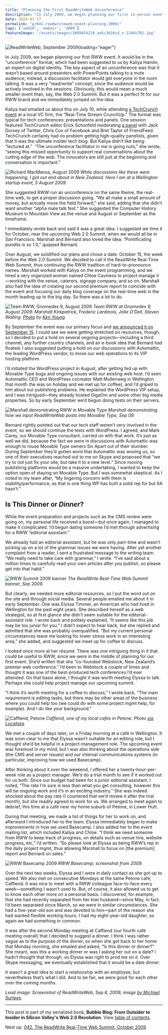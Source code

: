 ```yaml
---
title: "Planning the First ReadWriteWeb Unconference"
description: "In July 2009, we begin planning our first in-person event: the ReadWrite Real-Time Web Summit, at the Computer History Museum. Also, my personal life receives a boost — but, it’s complicated."
date: 2024-07-17
permalink: "p/041-readwriteweb-event-planning-2009/"
tags: ['web20', 'memoir', '2009']
featureImage: "/assets/images/3889924218_aa5c3d16cd_o-1248x702.jpg"
---
```


![ReadWriteWeb, September 2009](/assets/images/3889924218_aa5c3d16cd_o.png){loading="eager"}

In July 2009, we began planning our first RWW event. It would be in the “unconference” format, which had been suggested to us by Kaliya Hamlin, an expert on digital identity. The key aspect of an unconference was that it wasn’t based around presenters with PowerPoints talking to a mute audience; instead, a discussion facilitator would get everyone in the room talking. It was a very “read/write” concept, since the audience would be actively involved in the sessions. Obviously, this would mean a much smaller event than, say, the Web 2.0 Summit. But it was a perfect fit for our RWW brand and we immediately jumped on the idea.

Kaliya had emailed us about this on July 10, while attending [a TechCrunch event](https://techcrunch.com/2009/06/02/the-real-time-stream-and-4th-annual-summer-crunchup-at-august-capital/) at a local VC firm, the “Real-Time Stream CrunchUp.” The format was typical for tech conferences: presentations and panels. One session featured TechCrunch editor Erick Schonfeld moderating [a panel](https://techcrunch.com/2009/07/10/crunchup-live-the-real-time-moment/) with Jack Dorsey of Twitter, Chris Cox of Facebook and Bret Taylor of FriendFeed. TechCrunch certainly had no problem getting high-quality panelists, given that it was the ultimate insider tech blog. But Kaliya didn’t like being “lectured at.”  “The unconference facilitator in me is going nuts,” she wrote, “seeing this missed opportunity to support real conversations about the cutting edge of the web. The innovators are still just at the beginning and conversation is important.”

![Richard MacManus, August 2009](/assets/images/3773186968_2403ea1606_b.jpeg)
*While discussions like these were happening, I got out and about in New Zealand. Here I am at a Wellington startup event, 5 August 2009.*

She suggested RWW run an unconference on the same theme, the real-time web, to get a proper discussion going. “We all make a small amount of money, but actually move the field forward,” she said, adding that she didn’t want another “alpha male talk fest.” She suggested the Computer History Museum in Mountain View as the venue and August or September as the timeframe.

I immediately wrote back and said it was a great idea. I suggested we time it for October, near the upcoming Web 2.0 Summit, when we would all be in San Francisco. Marshall and Bernard also loved the idea: “Pontificating pundits is so 1.0,” quipped Bernard.

Over August, we solidified our plans and chose a date: October 15, the week before the Web 2.0 Summit. We decided to call it the ReadWrite Real-Time Web Summit, thus continuing the RWW tradition of hard-to-pronounce names. Marshall worked with Kaliya on the event programming, and we hired a very organized woman named Chloe Caviness to project manage it—working with the venue, caterers, signage company, and so on. Marshall also had the idea of creating our second premium report to coincide with the event and focusing our daily blog coverage on the real-time web in the month leading up to the big day. So there was a lot to do.

![Team RWW, Gnomedex 9, August 2009](/assets/images/3848472827_e3ab012a0c_c.jpg)
*Team RWW at Gnomedex 9, August 2009: Marshall Kirkpatrick, Frederic Lardinois, Jolie O'Dell, Steven Walling. [Photo](https://www.flickr.com/photos/kyeung808/3848472827) by [Ken Young](http://www.thelettertwo.com/).*

By September the event was our primary focus and [we announced it on September 15](https://web.archive.org/web/20090920235934/http://www.readwriteweb.com/archives/real_time_web_event.php). I could see we were getting stretched on resources, though, so I decided to put a hold on several ongoing projects—including a third channel, any further country channels, and an e-book idea that Bernard had floated. I also suggested putting a hold on our discussions with Automattic, the leading WordPress vendor, to move our web operations to its VIP hosting platform.

I’d initiated the WordPress project in August, after getting fed up with Movable Type bugs and ongoing issues with our existing web host. I’d seen Automattic CEO and WordPress cocreator Matt Mullenweg in Wellington that month (he was on holiday and we met up for coffee), and I’d griped to him about our publishing problems. He explained the WordPress VIP setup, and I was intrigued—they already hosted GigaOm and some other big media properties. So by early September we’d begun doing tests on their servers.

![Marshall demonstrating RWW in Movable Type](/assets/images/marshall-rww-mt-demo-2009b.jpg)
*Marshall demonstrating how we input ReadWriteWeb posts into Movable Type, Sep 09.*

Bernard rightly pointed out that our tech staff weren’t very involved in the event, so we should continue the tests with WordPress. I agreed, and Mark Carey, our Movable Type consultant, carried on with that work. It’s just as well we did, because the fact we were in discussions with Automattic was enough to rouse Movable Type owners Six Apart out of their slumber. During September they’d gotten word that Automattic was wooing us, so one of their executives reached out to me on Skype and proposed that “we try to not just fix your site, but take it to a new level.” Since moving publishing platforms would be a massive undertaking, I wanted to keep the option open of staying on Movable Type. But I was somewhat skeptical. As I noted to my team after, “My lingering concern with them is stability/performance, as that is one thing WP has built a solid rep for but 6A hasn’t.”
 
## Is This Dinner or *Dinner*?

While the event preparation and projects such as the CMS review were going on, my personal life received a boost—but once again, I managed to make it complicated. I’d begun dating someone I’d met through advertising for a RWW “editorial assistant.”

We already had an editorial assistant, but he was only part-time and wasn’t picking up on a lot of the grammar issues we were having. After yet another complaint from a reader, I sent a frustrated message to the writing team. “We really need to take care with grammar,” I wrote. “I’ve said about a million times to carefully read your own articles after you publish, so please get into that habit.”

![RWW Summit 2009 banner](/assets/images/rww-summit-banner-2009.png)
*The ReadWrite Real-Time Web Summit banner, Sep 2009.*

But clearly, we needed more editorial resources, so I put the word out on the site and through social media. Several people emailed me about it in early September. One was Elyssa Timmer, an American who had lived in Wellington for the past eight years. She described herself as a web strategist, so at first glance she didn’t seem suitable for the editorial-assistant role. I wrote back and politely explained, “It seems like this job may be too junior for you.” I didn’t expect to hear back, but she replied and admitted that she was probably overqualified. “But my current personal circumstances leave me looking for lower stress work in an interesting area,” she added, and suggested we meet up for coffee to discuss.

I looked once more at her résumé. There was one intriguing thing in it that could be useful to RWW, since we were in the middle of planning for our first event. She’d written that she “co-founded Webstock, New Zealand’s premier web conference.” I’d been to Webstock a couple of times and thought it was one of the best-produced tech conferences I’d ever attended. On that basis alone, I thought it was worth meeting Elyssa to talk. Perhaps she could help project manage our upcoming summit.

“I think it’s worth meeting for a coffee to discuss,” I wrote back. “The main requirement is editing tasks, but there may be other areas of the business where you could help too (we could do with some project mgmt help, for example). And I do like your background.”

![Caffiend, Petone](/assets/images/caffiend_petone.jpg)
*Caffiend, one of my local cafes in Petone. Photo [via Localista](https://localista.com.au/search?place=petone%2C+nz&category=restaurants&qid=qepc43).*

We met a couple of days later, on a Friday morning at a café in Wellington. It was soon clear to me that Elyssa wasn’t suitable for an editing role, but I thought she’d be helpful in a project-management role. The upcoming event was foremost in my mind, but I was also thinking about the operations side (the CMS and server issues) and our internal communications systems (in particular, improving how we used Basecamp).

After thinking about it over the weekend, I offered her a twenty-hour-per-week role as a project manager. We’d do a trial month to see if it worked out for us both. Since our budget had been for a junior editorial assistant, I noted, “The rate I’m sure is less than what you get consulting, however this will be ongoing work and it’s in an exciting industry.” She was indeed shocked about the pay rate (I countered that we’d review it after the trial month), but she readily agreed to work for us. We arranged to meet again to debrief, this time at a café near my home suburb of Petone, in Lower Hutt.

During that meeting, we made a list of things for her to work on, and afterward I introduced her to the team. Elyssa immediately began to make improvements in how we used Basecamp. I also added her to the event mailing list, which included Kaliya and Chloe. “I think we need someone from RWW to keep track of progress, on details such as venue hire, website progress, etc,” I’d written. “So please look at Elyssa as being RWW’s rep in the daily project mgmt, thus allowing Marshall to focus on [the premium] report and Bernard on sales.”

![RWW Basecamp 2009](/assets/images/rww-basecamp-2009.jpg)
*RWW Basecamp; screenshot from 2009.*

Over the next two weeks, Elyssa and I were in daily contact as she got up to speed. We also met on consecutive Mondays at the same Petone café, Caffiend. It was nice to meet with a RWW colleague face-to-face every week—something I wasn’t used to. But, of course, it also allowed us to get to know each other more on a personal basis. I discovered, for example, that she had recently separated from her kiwi husband—since May, in fact. I’d been separated since March, so we were in similar circumstances. She had a five-year-old son and was devoted to him—part of the reason she had wanted flexible working hours. I had my eight-year-old daughter, so again we had something in common.

It was after the second Monday meeting at Caffiend (our fourth café meeting overall) that I decided to suggest a dinner. I think I was rather vague as to the purpose of the dinner, so when she got back to her home that Monday morning, she emailed and asked, “Is this dinner or dinner?” She meant, was this a working dinner or was I asking her out on a date? I hadn’t thought that through, so Elyssa was right to prod me on it. Over Skype messaging, we eventually established that it would be a date dinner.

It wasn’t a great idea to start a relationship with an employee, but nevertheless that’s what I did. And to be fair, we were good for each other over the coming months.

*Lead image: Screenshot of ReadWriteWeb, Sep 6, 2009; image [by Michael Surtees](https://www.flickr.com/photos/michaelsurtees/3889924218/).*

* * *

This post is part of my serialized book, **Bubble Blog: From Outsider to Insider in Silicon Valley's Web 2.0 Revolution**. View [table of contents](/p/roadmap-bubbleblog/).

Next up: [042. The ReadWrite Real-Time Web Summit, October 2009](/p/042-readwrite-realtime-web-summit-2009/)